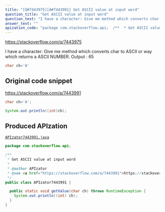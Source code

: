 ```yaml
---
title: "[Q#7443975][A#7443991] Get ASCII value at input word"
question_title: "Get ASCII value at input word"
question_text: "I have a character: Give me method which converts char to ASCII or way which returns a ASCII NUMBER. Output :  65"
answer_text: ""
apization_code: "package com.stackoverflow.api;  /**  * Get ASCII value at input word  *  * @author APIzator  * @see <a href=\"https://stackoverflow.com/a/7443991\">https://stackoverflow.com/a/7443991</a>  */ public class APIzator7443991 {    public static void getValue(char ch) throws RuntimeException {     System.out.println((int) ch);   } }"
---
```


https://stackoverflow.com/q/7443975

I have a character:
Give me method which converts char to ASCII
or way which returns a ASCII NUMBER.
Output :  65


```java
char ch='A'
```


## Original code snippet

https://stackoverflow.com/a/7443991



```java
char ch='A';

System.out.println((int)ch);
```

## Produced APIzation

[`APIzator7443991.java`](https://github.com/pasqualesalza/apization-temp-data/raw/master/apizations/java/APIzator7443991.java)

```java
package com.stackoverflow.api;

/**
 * Get ASCII value at input word
 *
 * @author APIzator
 * @see <a href="https://stackoverflow.com/a/7443991">https://stackoverflow.com/a/7443991</a>
 */
public class APIzator7443991 {

  public static void getValue(char ch) throws RuntimeException {
    System.out.println((int) ch);
  }
}

```